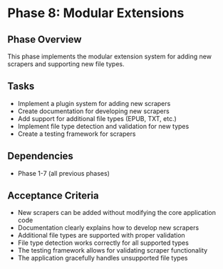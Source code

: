 # Phase 8: Modular Extensions

## Phase Overview
This phase implements the modular extension system for adding new scrapers and supporting new file types.

## Tasks
- Implement a plugin system for adding new scrapers
- Create documentation for developing new scrapers
- Add support for additional file types (EPUB, TXT, etc.)
- Implement file type detection and validation for new types
- Create a testing framework for scrapers

## Dependencies
- Phase 1-7 (all previous phases)

## Acceptance Criteria
- New scrapers can be added without modifying the core application code
- Documentation clearly explains how to develop new scrapers
- Additional file types are supported with proper validation
- File type detection works correctly for all supported types
- The testing framework allows for validating scraper functionality
- The application gracefully handles unsupported file types